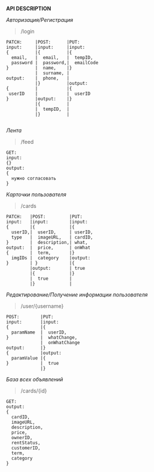 **API DESCRIPTION**

*Авторизация/Регистрация*

>/login
```
PATCH:     |POST:      |PUT:     
input:     |input:     |input:
{          |{          |{
  email,   |  email,   |  tempID,
  password |  password,|  emailCode
}          |  name,    |}
           |  surname, |
output:    |  phone,   |
           |}          |output:
{          |           |{
 userID    |           |  userID
}          |output:    |}
           |{          |
           |  tempID,  |
           |}          |
           
```
*Лента*

>/feed
```
GET:
input:
{}
output:
{
  нужно согласовать
}
```
*Карточки пользователя*

>/cards
```
PATCH:   |POST:         |PUT:
input:   |input:        |input:
{        |{             |{
  userID,|  userID,     | userID,
  type   |  imageURL,   | cardID,
}        |  description,| what,
output:  |  price,      | onWhat
{        |  term,       |}
  imgIDs |  category    |output:
}        | }            |{
         |output:       | true
         |{             |}
         |  true        |
         |}             |
```
*Редактирование/Получение информации пользователя*
>/user/{username}
```
POST:        |PUT:
input:       |input:
{            |{
  paramName  |  userID,
}            |  whatChange,
             |  onWhatChange
output:      |}
{            |output:
  paramValue |{
}            |  true
             |}             
```
*База всех объявлений*
>/cards/{id}
```
GET:
output:
{
  cardID,
  imageURL,
  description,
  price,
  ownerID,
  rentStatus,
  customerID,
  term,
  category
}
```





